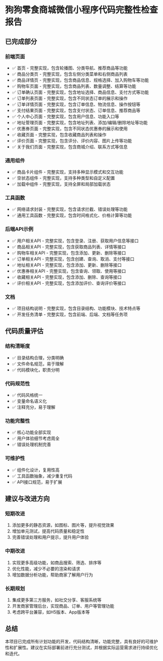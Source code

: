 # 狗狗零食商城微信小程序代码完整性检查报告

## 已完成部分

### 前端页面
- ✅ 首页 - 完整实现，包含轮播图、分类导航、推荐商品等功能
- ✅ 商品分类页 - 完整实现，包含左侧分类菜单和右侧商品列表
- ✅ 商品详情页 - 完整实现，包含商品信息、规格选择、加入购物车等功能
- ✅ 购物车页面 - 完整实现，包含商品列表、数量调整、结算等功能
- ✅ 订单确认页面 - 完整实现，包含地址选择、商品信息、支付方式等功能
- ✅ 订单列表页面 - 完整实现，包含不同状态订单的展示和操作
- ✅ 订单详情页面 - 完整实现，包含订单信息、物流信息、操作按钮等
- ✅ 支付结果页面 - 完整实现，包含支付状态、订单信息、推荐商品等
- ✅ 个人中心页面 - 完整实现，包含用户信息、功能入口等
- ✅ 地址管理页面 - 完整实现，包含地址列表、添加/编辑/删除地址等功能
- ✅ 优惠券页面 - 完整实现，包含不同状态优惠券的展示和使用
- ✅ 收藏页面 - 完整实现，包含收藏商品列表和操作
- ✅ 评价页面 - 完整实现，包含评分、评价内容、图片上传等功能
- ✅ 关于我们页面 - 完整实现，包含商城介绍、联系方式等信息

### 通用组件
- ✅ 商品卡片组件 - 完整实现，支持多种显示模式和交互功能
- ✅ 空状态组件 - 完整实现，支持多种类型和自定义配置
- ✅ 加载中组件 - 完整实现，支持全屏和局部加载状态

### 工具函数
- ✅ 网络请求封装 - 完整实现，包含请求拦截、错误处理等功能
- ✅ 通用工具函数 - 完整实现，包含时间格式化、价格计算等功能

### 后端API示例
- ✅ 用户相关API - 完整实现，包含登录、注册、获取用户信息等接口
- ✅ 商品相关API - 完整实现，包含获取商品列表、详情等接口
- ✅ 购物车相关API - 完整实现，包含添加、更新、删除等接口
- ✅ 订单相关API - 完整实现，包含创建、查询、取消、支付等接口
- ✅ 地址相关API - 完整实现，包含添加、更新、删除等接口
- ✅ 优惠券相关API - 完整实现，包含查询、领取、使用等接口
- ✅ 收藏相关API - 完整实现，包含添加、删除、查询等接口
- ✅ 评价相关API - 完整实现，包含添加评价、查询评价等接口

### 文档
- ✅ 项目结构说明 - 完整实现，包含目录结构、功能模块、技术特点等
- ✅ 开发任务清单 - 完整实现，包含前端、后端、文档等任务项

## 代码质量评估

### 结构清晰度
- ✅ 目录结构合理，分类明确
- ✅ 文件命名规范，易于理解
- ✅ 代码模块化，职责分明

### 代码规范性
- ✅ 代码风格统一
- ✅ 变量命名语义化
- ✅ 注释充分，易于理解

### 功能完整性
- ✅ 核心功能全部实现
- ✅ 用户体验细节考虑周全
- ✅ 错误处理机制完善

### 可维护性
- ✅ 组件化设计，复用性高
- ✅ 工具函数抽象，减少重复代码
- ✅ API接口规范，易于扩展

## 建议与改进方向

### 短期改进
1. 添加更多的静态资源，如图标、图片等，提升视觉效果
2. 增加单元测试，提高代码质量和稳定性
3. 完善错误处理和用户提示，提升用户体验

### 中期改进
1. 实现更多高级功能，如商品搜索、筛选、排序等
2. 优化性能，减少不必要的渲染和请求
3. 增加数据分析功能，帮助商家了解用户行为

### 长期规划
1. 集成更多第三方服务，如社交分享、客服系统等
2. 开发商家管理后台，实现商品、订单、用户等管理功能
3. 考虑跨平台兼容，如H5版本、App版本等

## 总结
本项目已完成所有计划功能的开发，代码结构清晰，功能完整，具有良好的可维护性和扩展性。建议在实际部署前进行充分测试，并根据实际运营需求进行持续优化和迭代。
